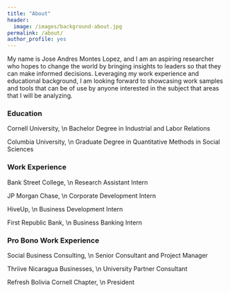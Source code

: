 ```yaml
---
title: "About"
header:
  image: /images/background-about.jpg
permalink: /about/
author_profile: yes
---
```


My name is Jose Andres Montes Lopez, and I am an aspiring researcher who hopes to change the world by bringing insights to leaders so that they can make informed decisions. Leveraging my work experience and educational background, I am looking forward to showcasing work samples and tools that can be of use by anyone interested in the subject that areas that I will be analyzing.

### Education

Cornell University, \n
Bachelor Degree in Industrial and Labor Relations

Columbia University, \n
Graduate Degree in Quantitative Methods in Social Sciences

### Work Experience

Bank Street College, \n 
Research Assistant Intern

JP Morgan Chase, \n 
Corporate Development Intern

HiveUp, \n 
Business Development Intern

First Republic Bank, \n 
Business Banking Intern

### Pro Bono Work Experience

Social Business Consulting, \n
Senior Consultant and Project Manager

Thriive Nicaragua Businesses, \n
University Partner Consultant

Refresh Bolivia Cornell Chapter, \n
President 